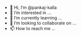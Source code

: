 - 👋 Hi, I’m @pankaj-kalla
- 👀 I’m interested in ...
- 🌱 I’m currently learning ...
- 💞️ I’m looking to collaborate on ...
- 📫 How to reach me ...

<!---
pankaj-kalla/pankaj-kalla is a ✨ special ✨ repository because its `README.md` (this file) appears on your GitHub profile.
You can click the Preview link to take a look at your changes.
--->
